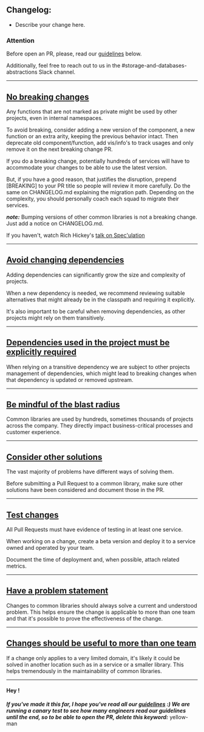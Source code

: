 ## Changelog:
- Describe your change here.



### Attention
Before open an PR, please, read our [guidelines](https://nubank.atlassian.net/wiki/spaces/SDAPF/pages/263932675104/Guidelines) below.

Additionally, feel free to reach out to us in the  #storage-and-databases-abstractions Slack channel.

---
## [No breaking changes](https://nubank.atlassian.net/wiki/spaces/SDAPF/pages/263932675104/Guidelines#No-breaking-changes)
Any functions that are not marked as private might be used by other projects, even in internal namespaces.

To avoid breaking, consider adding a new version of the component, a new function or an extra arity, keeping the previous behavior intact. Then deprecate old component/function, add vis/info's to track usages and only remove it on the next breaking change PR.

If you do a breaking change, potentially hundreds of services will have to accommodate your changes to be able to use the latest version.


But, if you have a good reason, that justifies the disruption, prepend [BREAKING] to your PR title so people will review it more carefully. Do the same on CHANGELOG.md explaining the migration path. Depending on the complexity, you should personally coach each squad to migrate their services.


***note:*** Bumping versions of other common libraries is not a breaking change. Just add a notice on CHANGELOG.md.

If you haven't, watch Rich Hickey's [talk on Spec'ulation](https://www.youtube.com/watch?v=oyLBGkS5ICk)



---

## [Avoid changing dependencies](https://nubank.atlassian.net/wiki/spaces/SDAPF/pages/263932675104/Guidelines#Avoid-changing-dependencies)
Adding dependencies can significantly grow the size and complexity of projects.

When a new dependency is needed, we recommend reviewing suitable alternatives that might already be in the classpath and requiring it explicitly.

It's also important to be careful when removing dependencies, as other projects might rely on them transitively.

---

## [Dependencies used in the project must be explicitly required](https://nubank.atlassian.net/wiki/spaces/SDAPF/pages/263932675104/Guidelines#Dependencies-used-in-the-project-must-be-explicitly-required)
When relying on a transitive dependency we are subject to other projects management of dependencies, which might lead to breaking changes when that dependency is updated or removed upstream.

---

## [Be mindful of the blast radius](https://nubank.atlassian.net/wiki/spaces/SDAPF/pages/263932675104/Guidelines#Be-mindful-of-the-blast-radius)
Common libraries are used by hundreds, sometimes thousands of projects across the company. They directly impact business-critical processes and customer experience.

---

## [Consider other solutions](https://nubank.atlassian.net/wiki/spaces/SDAPF/pages/263932675104/Guidelines#Consider-other-solutions)
The vast majority of problems have different ways of solving them.

Before submitting a Pull Request to a common library, make sure other solutions have been considered and document those in the PR.

---

## [Test changes](https://nubank.atlassian.net/wiki/spaces/SDAPF/pages/263932675104/Guidelines#Test-changes)
All Pull Requests must have evidence of testing in at least one service.

When working on a change, create a beta version and deploy it to a service owned and operated by your team.

Document the time of deployment and, when possible, attach related metrics.

---

## [Have a problem statement](https://nubank.atlassian.net/wiki/spaces/SDAPF/pages/263932675104/Guidelines#Have-a-problem-statement])
Changes to common libraries should always solve a current and understood problem. This helps ensure the change is applicable to more than one team and that it's possible to prove the effectiveness of the change.

---

## [Changes should be useful to more than one team](https://nubank.atlassian.net/wiki/spaces/SDAPF/pages/263932675104/Guidelines#Changes-should-be-useful-to-more-than-one-team)
If a change only applies to a very limited domain, it's likely it could be solved in another location such as in a service or a smaller library. This helps tremendously in the maintainability of common libraries.

---

#### Hey !
***If you've made it this far, I hope you've read all our  [guidelines](https://nubank.atlassian.net/wiki/spaces/SDAPF/pages/263932675104/Guidelines) :)
We are running a canary test to see how many engineers read our guidelines until the end, so to be able to open the PR, delete this keyword:*** yellow-man